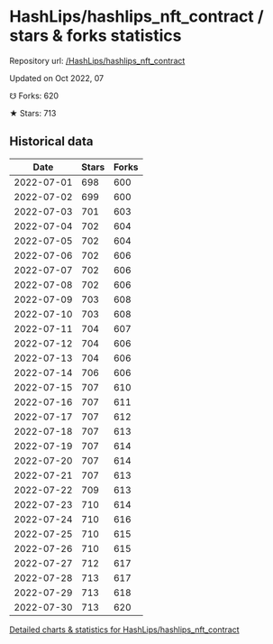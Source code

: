 # HashLips/hashlips_nft_contract / stars & forks statistics

Repository url: [/HashLips/hashlips_nft_contract](https://github.com/HashLips/hashlips_nft_contract)

Updated on Oct 2022, 07

☋ Forks: 620

★ Stars: 713

## Historical data
| Date | Stars | Forks |
|------|-------|-------|
| 2022-07-01 | 698 | 600 | 
| 2022-07-02 | 699 | 600 | 
| 2022-07-03 | 701 | 603 | 
| 2022-07-04 | 702 | 604 | 
| 2022-07-05 | 702 | 604 | 
| 2022-07-06 | 702 | 606 | 
| 2022-07-07 | 702 | 606 | 
| 2022-07-08 | 702 | 606 | 
| 2022-07-09 | 703 | 608 | 
| 2022-07-10 | 703 | 608 | 
| 2022-07-11 | 704 | 607 | 
| 2022-07-12 | 704 | 606 | 
| 2022-07-13 | 704 | 606 | 
| 2022-07-14 | 706 | 606 | 
| 2022-07-15 | 707 | 610 | 
| 2022-07-16 | 707 | 611 | 
| 2022-07-17 | 707 | 612 | 
| 2022-07-18 | 707 | 613 | 
| 2022-07-19 | 707 | 614 | 
| 2022-07-20 | 707 | 614 | 
| 2022-07-21 | 707 | 613 | 
| 2022-07-22 | 709 | 613 | 
| 2022-07-23 | 710 | 614 | 
| 2022-07-24 | 710 | 616 | 
| 2022-07-25 | 710 | 615 | 
| 2022-07-26 | 710 | 615 | 
| 2022-07-27 | 712 | 617 | 
| 2022-07-28 | 713 | 617 | 
| 2022-07-29 | 713 | 618 | 
| 2022-07-30 | 713 | 620 | 


[Detailed charts & statistics for HashLips/hashlips_nft_contract](https://reviewgithub.com/rep/HashLips/hashlips_nft_contract)
